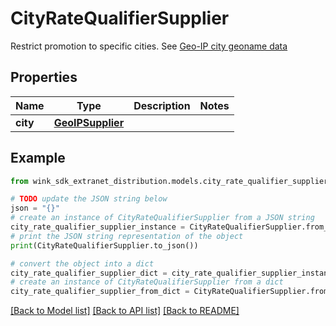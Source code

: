 # CityRateQualifierSupplier

Restrict promotion to specific cities. See [Geo-IP city geoname data](#operation/searchForCity)

## Properties

Name | Type | Description | Notes
------------ | ------------- | ------------- | -------------
**city** | [**GeoIPSupplier**](GeoIPSupplier.md) |  | 

## Example

```python
from wink_sdk_extranet_distribution.models.city_rate_qualifier_supplier import CityRateQualifierSupplier

# TODO update the JSON string below
json = "{}"
# create an instance of CityRateQualifierSupplier from a JSON string
city_rate_qualifier_supplier_instance = CityRateQualifierSupplier.from_json(json)
# print the JSON string representation of the object
print(CityRateQualifierSupplier.to_json())

# convert the object into a dict
city_rate_qualifier_supplier_dict = city_rate_qualifier_supplier_instance.to_dict()
# create an instance of CityRateQualifierSupplier from a dict
city_rate_qualifier_supplier_from_dict = CityRateQualifierSupplier.from_dict(city_rate_qualifier_supplier_dict)
```
[[Back to Model list]](../README.md#documentation-for-models) [[Back to API list]](../README.md#documentation-for-api-endpoints) [[Back to README]](../README.md)


